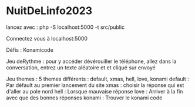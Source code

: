# NuitDeLinfo2023

lancez avec : php -S localhost:5000 -t src/public

Connectez vous à localhost:5000

Défis : Konamicode

Jeu deRythme : pour y accéder dévérouiller le téléphone, allez dans la conversation, entrez un texte aléatoire et et cliqué sur envoyé 

Jeu  themes : 5 themes différents : 
default, xmas, hell, love, konami
default : Par défault au premier lancement du site
xmas : choisir la réponse qui est d'aller au pole nord
hell : Lorsque mauvaise réponse
love : Arriver à la fin avec que des bonnes réponses
konami : Trouver le konami code 